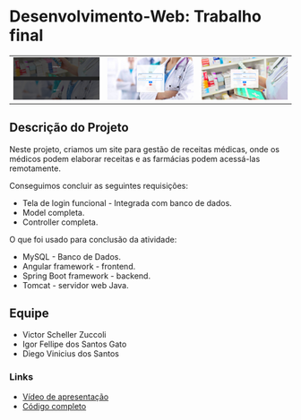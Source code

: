 <!DOCTYPE html>
<html lang="en">
<head>
    <meta charset="UTF-8">
    <meta name="viewport" content="width=device-width, initial-scale=1.0">
</head>
<body>
  <h1>Desenvolvimento-Web: Trabalho final</h1>
  <table>
    <tr>
      <td><img src="Home.png" alt="Imagem Home" width="500"></td>
      <td><img src="LoginMedico.png" alt="Imagem Login Medico" width="500"></td>
      <td><img src="LoginFarmacia.png" alt="Imagem Login Farmacia" width="500"></td>
    </tr>
  </table>

  <h2>Descrição do Projeto</h2>
  <p>Neste projeto, criamos um site para gestão de receitas médicas, onde os médicos podem elaborar receitas e as farmácias podem acessá-las remotamente.</p>

  <p>Conseguimos concluir as seguintes requisições:</p>
  <ul>
    <li>Tela de login funcional - Integrada com banco de dados.</li>
    <li>Model completa.</li>
    <li>Controller completa.</li>
  </ul>

  <p>O que foi usado para conclusão da atividade:</p>
  <ul>
    <li>MySQL - Banco de Dados.</li>
    <li>Angular framework - frontend.</li>
    <li>Spring Boot framework - backend.</li>
    <li>Tomcat - servidor web Java.</li>
  </ul>

  <h2>Equipe</h2>
  <ul>
      <li>Victor Scheller Zuccoli</li>
      <li>Igor Fellipe dos Santos Gato</li>
      <li>Diego Vinicius dos Santos</li>
  </ul>

 <h3>Links</h3>
<ul>
  <li><a href="https://drive.google.com/file/d/1ye__9iYdrx5jcRzhsvazQrQOMdNR0BGQ/view?usp=sharing">Vídeo de apresentação</a></li>
  <li><a href="https://drive.google.com/file/d/15zDshWKorpKZfC7k9HybiZsLnDyd_Wcq/view?usp=sharing">Código completo</a></li>
</ul>
</body>
</html>
